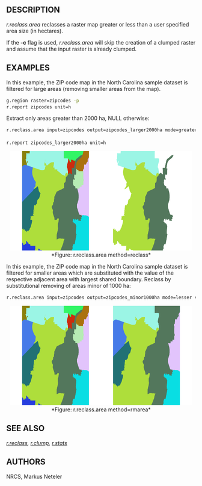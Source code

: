 ## DESCRIPTION

*r.reclass.area* reclasses a raster map greater or less than a user
specified area size (in hectares).

If the **-c** flag is used, *r.reclass.area* will skip the creation of a
clumped raster and assume that the input raster is already clumped.

## EXAMPLES

In this example, the ZIP code map in the North Carolina sample dataset
is filtered for large areas (removing smaller areas from the map).

```bash
g.region raster=zipcodes -p
r.report zipcodes unit=h
```

Extract only areas greater than 2000 ha, NULL otherwise:

```bash
r.reclass.area input=zipcodes output=zipcodes_larger2000ha mode=greater value=2000

r.report zipcodes_larger2000ha unit=h
```

<div align="center" style="margin: 10px">

<img src="zipcodes_larger2000ha.png" width="800" height="264" />
*Figure: r.reclass.area method=reclass*

</div>

In this example, the ZIP code map in the North Carolina sample dataset
is filtered for smaller areas which are substituted with the value of
the respective adjacent area with largest shared boundary. Reclass by
substitutional removing of areas minor of 1000 ha:

```bash
r.reclass.area input=zipcodes output=zipcodes_minor1000ha mode=lesser value=1000 method=rmarea
```

<div align="center" style="margin: 10px">

<img src="zipcodes_minor1000ha.png" width="800" height="264" />
*Figure: r.reclass.area method=rmarea*

</div>

## SEE ALSO

*[r.reclass](r.reclass.md), [r.clump](r.clump.md),
[r.stats](r.stats.md)*

## AUTHORS

NRCS,
Markus Neteler
